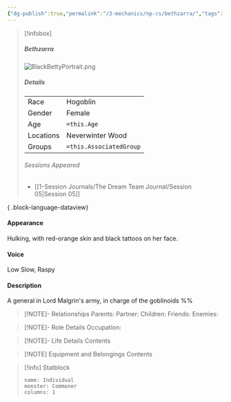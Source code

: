 ```yaml
---
{"dg-publish":true,"permalink":"/3-mechanics/np-cs/bethzarra/","tags":["NPC"],"created":"2025-03-29T23:11:16.967-04:00","updated":"2025-04-01T12:16:44.014-04:00"}
---
```



> [!infobox]
> ##### Bethzarra
>  ![BlackBettyPortrait.png](/img/user/z_Assets/BlackBettyPortrait.png)
> ##### Details
> | | |
> |---|---|
> | Race | Hogoblin |
> | Gender | Female |
> | Age | `=this.Age` |
> | Locations | Neverwinter Wood |
> | Groups | `=this.AssociatedGroup` |
> ###### Sessions Appeared
>  - [[1-Session Journals/The Dream Team Journal/Session 05\|Session 05]]
> 
{ .block-language-dataview}

#### Appearance
Hulking, with red-orange skin and black tattoos on her face.

#### Voice
Low Slow, Raspy

#### Description
A general in Lord Malgrin's army, in charge of the goblinoids
%%
> [!NOTE]- Relationships
> Parents:
> Partner:
> Children:
> Friends:
> Enemies:

> [!NOTE]- Role Details
> Occupation:

> [!NOTE]- Life Details
> Contents

> [!NOTE] Equipment and Belongings
> Contents

> [!info] Statblock
> ```statblock
> name: Individual
> monster: Commoner
> columns: 1
> ```
